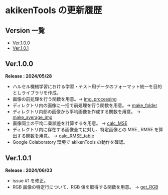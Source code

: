 # akikenTools の更新履歴 <!-- omit in toc -->

## Version 一覧 <!-- omit in toc -->

- [Ver.1.0.0](#ver100)
- [Ver.1.0.1](#ver101)

## Ver.1.0.0

**Release : 2024/05/28**

- ハルセル機械学習における学習・テスト用データのフォーマット統一を目的としライブラリを作成。
- 画像の前処理を行う関数を用意。→ [img_processing](./akikenTools/module.md#img_processing)
- ディレクトリ内の画像に一括で前処理を行う関数を用意。→ [make_folder](./akikenTools/module.md#make_folder)
- ディレクトリ内部の画像から平均画像を作成する関数を用意。 → [make_average_img](./akikenTools/module.md#make_average_img)
- 画像同士の平均二乗誤差を計算するを用意。 → [calc_MSE](./akikenTools/module.md#calc_mse)
- ディレクトリ内に存在する画像全てに対し、特定画像との MSE , RMSE を算出する関数を用意。 → [calc_RMSE_table](./akikenTools/module.md#calc_rmse_table)
- Google Colaboratory 環境で akikenTools の動作を確認。

## Ver.1.0.1

**Release : 2024/06/03**

- issue #1 を修正。
- RGB 画像の特定行について、RGB 値を取得する関数を用意。 → [get_RGB](./akikenTools/module.md#get_rgb)
